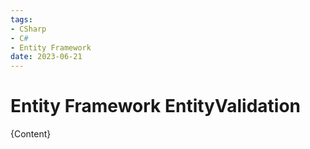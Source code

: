 ```yaml
---
tags:
- CSharp
- C#
- Entity Framework
date: 2023-06-21
---
```


# Entity Framework EntityValidation

{Content}

<!--
## User
Yaharo Bing, do you what was causing this error? maybe you can list out some things that might be the possible root cause for this error. here is the error message:
System.Data.Entity.Validation.DbEntityValidationException: Validation failed for one or more entities. See 'EntityValidationErrors' property for more details.
   at System.Data.Entity.Internal.InternalContext.SaveChanges()
## Bing
The error message you provided is a System.Data.Entity.Validation.DbEntityValidationException which occurs when the validation of one or more entities fails during SaveChanges(). This exception message is quite clear in its intent: Something isn’t valid and if you want to find out what that is then you should attach a debugger and inspect the exception.
You can try to see the details hidden within the DbEntityValidationException by inspecting the EntityValidationErrors property for more details.
## User
what is the best way to inspect EntityValidationErrors?
## Bing
One way to inspect the EntityValidationErrors property is by using a try-catch block and catching the DbEntityValidationException. You can then iterate through the validation errors to see the error messages. Here's an example:

[csharp]
catch (DbEntityValidationException ex)
{
    foreach (var errors in ex.EntityValidationErrors)
    {
        foreach (var validationError in errors.ValidationErrors)
        {
            // get the error message
            string errorMessage = validationError.ErrorMessage;
        }
    }
}
Another way to check for validation errors is by setting a breakpoint in your controller and checking which values have errors against them by looking in the ModelState. The ModelState.Values collection contains the error and the key is the field.

-->
